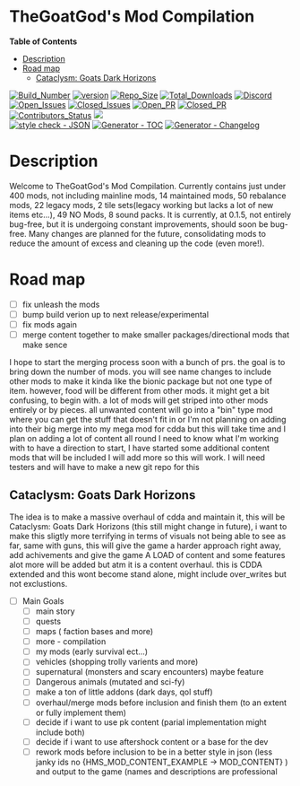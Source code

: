 # TheGoatGod's Mod Compilation

<!-- START doctoc generated TOC please keep comment here to allow auto update -->
<!-- DON'T EDIT THIS SECTION, INSTEAD RE-RUN doctoc TO UPDATE -->
**Table of Contents**

- [Description](#description)
- [Road map](#road-map)
  - [Cataclysm: Goats Dark Horizons](#cataclysm-goats-dark-horizons)

<!-- END doctoc generated TOC please keep comment here to allow auto update -->
[![Build_Number](https://img.shields.io/badge/CDDA_Build%3A-%2311458-blue)](https://github.com/CleverRaven/Cataclysm-DDA)
[![version](https://img.shields.io/badge/GMC_version-0.1.8-blue)](https://github.com/GMC-Modding-Team/Community-Mod-Compilation-redux/releases/tag/V0.1.8)
[![Repo_Size](https://img.shields.io/github/repo-size/GMC-Modding-Team/Community-Mod-Compilation-redux)](https://github.com/GMC-Modding-Team/Community-Mod-Compilation-redux/graphs/code-frequency)
[![Total_Downloads](https://img.shields.io/github/downloads/GMC-Modding-Team/Community-Mod-Compilation-redux/total)](https://github.com/GMC-Modding-Team/Community-Mod-Compilation-redux/releases)
[![Discord](https://img.shields.io/discord/682148537752223765?label=Discord)](https://discord.gg/sk8HHF6sMY)\
[![Open_Issues](https://img.shields.io/github/issues-raw/GMC-Modding-Team/Community-Mod-Compilation-redux)](https://github.com/GMC-Modding-Team/Community-Mod-Compilation-redux/issues)
[![Closed_Issues](https://img.shields.io/github/issues-closed-raw/GMC-Modding-Team/Community-Mod-Compilation-redux)](https://github.com/GMC-Modding-Team/Community-Mod-Compilation-redux/issues?q=is%3Aissue+is%3Aclosed)
[![Open_PR](https://img.shields.io/github/issues-pr-raw/GMC-Modding-Team/Community-Mod-Compilation-redux)](https://github.com/GMC-Modding-Team/Community-Mod-Compilation-redux/pulls)
[![Closed_PR](https://img.shields.io/github/issues-pr-closed-raw/GMC-Modding-Team/Community-Mod-Compilation-redux)](https://github.com/GMC-Modding-Team/Community-Mod-Compilation-redux/pulls?q=is%3Apr+is%3Aclosed)
[![Contributors_Status](https://img.shields.io/github/contributors-anon/GMC-Modding-Team/Community-Mod-Compilation-redux)](https://github.com/GMC-Modding-Team/Community-Mod-Compilation-redux/graphs/contributors)
<a href="https://gitlocalize.com/repo/5745/whole_project?utm_source=badge"> <img src="https://gitlocalize.com/repo/5745/whole_project/badge.svg" /> </a>\
[![style check - JSON](https://github.com/GMC-Modding-Team/Community-Mod-Compilation-redux/actions/workflows/style_check_json.yml/badge.svg)](https://github.com/GMC-Modding-Team/Community-Mod-Compilation-redux/actions/workflows/style_check_json.yml)
[![Generator - TOC](https://github.com/GMC-Modding-Team/Community-Mod-Compilation-redux/actions/workflows/Generator_toc.yml/badge.svg)](https://github.com/GMC-Modding-Team/Community-Mod-Compilation-redux/actions/workflows/Generator_toc.yml)
[![Generator - Changelog](https://github.com/GMC-Modding-Team/Community-Mod-Compilation-redux/actions/workflows/Generator_Changelog.yml/badge.svg)](https://github.com/GMC-Modding-Team/Community-Mod-Compilation-redux/actions/workflows/Generator_Changelog.yml)


# Description
Welcome to TheGoatGod's Mod Compilation. Currently contains just under 400 mods, not including mainline mods, 14 maintained mods, 50 rebalance mods, 22 legacy mods, 2 tile sets(legacy working but lacks a lot of new items etc...), 49 NO Mods, 8 sound packs. It is currently, at 0.1.5, not entirely bug-free, but it is undergoing constant improvements, should soon be bug-free. Many changes are planned for the future, consolidating mods to reduce the amount of excess and cleaning up the code (even more!).

# Road map

- [ ] fix unleash the mods
- [ ] bump build verion up to next release/experimental
- [ ] fix mods again
- [ ] merge content together to make smaller packages/directional mods that make sence

I hope to start the merging process soon with a bunch of prs. the goal is to bring down the number of mods. you will see name changes to include other mods to make it kinda like the bionic package but not one type of item. however, food will be different from other mods. it might get a bit confusing, to begin with. a lot of mods will get striped into other mods entirely or by pieces. all unwanted content will go into a "bin" type mod where you can get the stuff that doesn't fit in or I'm not planning on adding into their big merge into my mega mod for cdda but this will take time and I plan on adding a lot of content all round I need to know what I'm working with to have a direction to start, I have started some additional content mods that will be included I will add more so this will work. I will need testers and will have to make a new git repo for this

## Cataclysm: Goats Dark Horizons

The idea is to make a massive overhaul of cdda and maintain it, this will be Cataclysm: Goats Dark Horizons (this still might change in future), i want to make this sligtly more terrifying in terms of visuals not being able to see as far, same with guns, this will give the game a harder approach right away, add achivements and give the game A LOAD of content and some features alot more will be added but atm it is a content overhaul. this is CDDA extended and this wont become stand alone, might include over_writes but not exclustions. 


- [ ] Main Goals
  - [ ] main story
  - [ ] quests
  - [ ] maps ( faction bases and more)
  - [ ] more - compilation
  - [ ] my mods (early survival ect...)
  - [ ] vehicles (shopping trolly varients and more)
  - [ ] supernatural (monsters and scary encounters) maybe feature
  - [ ] Dangerous animals (mutated and sci-fy)
  - [ ] make a ton of little addons (dark days, qol stuff)
  - [ ] overhaul/merge mods before inclusion and finish them (to an extent or fully implement them)
  - [ ] decide if i want to use pk content (parial implementation might include both)
  - [ ] decide if i want to use aftershock content or a base for the dev
  - [ ] rework mods before inclusion to be in a better style in json (less janky ids no {HMS_MOD_CONTENT_EXAMPLE -> MOD_CONTENT} ) and output to the game (names and descriptions are professional 
